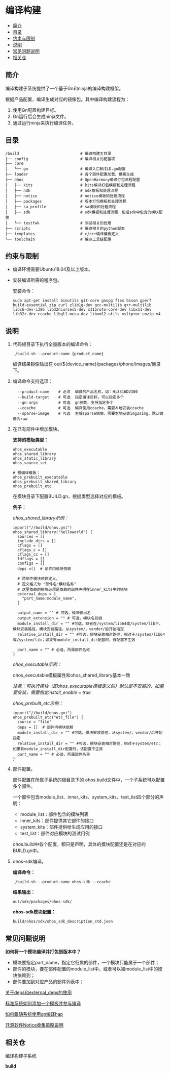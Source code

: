 # 编译构建<a name="ZH-CN_TOPIC_0000001124588563"></a>

-   [简介](#section11660541593)
-   [目录](#section161941989596)
-   [约束与限制](#section2029921310472)
-   [说明](#section1312121216216)
-   [常见问题说明](#section131336181)
-   [相关仓](#section1371113476307)

## 简介<a name="section11660541593"></a>

编译构建子系统提供了一个基于Gn和ninja的编译构建框架。

根据产品配置，编译生成对应的镜像包。其中编译构建流程为：

1.  使用Gn配置构建目标。
2.  Gn运行后会生成ninja文件。
3.  通过运行ninja来执行编译任务。

## 目录<a name="section161941989596"></a>

```
/build                           # 编译构建主目录
├── config                       # 编译相关的配置项
├── core
│   └── gn                       # 编译入口BUILD.gn配置
├── loader                       # 各个部件配置加载、模板生成
├── ohos                         # OpenHarmony编译打包流程配置
│   ├── kits                     # kits编译打包模板和处理流程
│   ├── ndk                      # ndk模板和处理流程
│   ├── notice                   # notice模板和处理流程
│   ├── packages                 # 版本打包模板和处理流程
│   ├── sa_profile               # sa模板和处理流程
│   ├── sdk                      # sdk模板和处理流程，包括sdk中包含的模块配置
│   └── testfwk                  # 测试相关的处理
├── scripts                      # 编译相关的python脚本
├── templates                    # c/c++编译模板定义
└── toolchain                    # 编译工具链配置
```

## 约束与限制<a name="section2029921310472"></a>

-   编译环境需要Ubuntu18.04及以上版本。

-   安装编译所需的程序包。

    安装命令：

    ```
    sudo apt-get install binutils git-core gnupg flex bison gperf build-essential zip curl zlib1g-dev gcc-multilib g++-multilib libc6-dev-i386 lib32ncurses5-dev x11proto-core-dev libx11-dev lib32z-dev ccache libgl1-mesa-dev libxml2-utils xsltproc unzip m4
    ```


## 说明<a name="section1312121216216"></a>

1.  代码根目录下执行全量版本的编译命令：

    ```
    ./build.sh --product-name {product_name}
    ```

    编译结果镜像输出在 out/${device_name}/packages/phone/images/目录下。

2.  编译命令支持选项：

    ```
      --product-name    # 必须  编译的产品名称，如：Hi3516DV300
      --build-target    # 可选  指定编译目标，可以指定多个
      --gn-args         # 可选  gn参数，支持指定多个
      --ccache          # 可选  编译使用ccache，需要本地安装ccache
      --sparse-image    # 可选  生成sparse镜像，需要本地安装img2simg，默认镜像为raw
    ```

3.  在已有部件中增加模块。

    **支持的模板类型：**

    ```
    ohos_executable
    ohos_shared_library
    ohos_static_library
    ohos_source_set
    
    # 预编译模板：
    ohos_prebuilt_executable
    ohos_prebuilt_shared_library
    ohos_prebuilt_etc
    ```

    在模块目录下配置BUILD.gn，根据类型选择对应的模板。

    **例子：**

    _ohos\_shared\_library示例：_

    ```
    import("//build/ohos.gni")
    ohos_shared_library("helloworld") {
      sources = []
      include_dirs = []
      cflags = []
      cflags_c = []
      cflags_cc = []
      ldflags = []
      configs = []
      deps =[]  # 部件内模块依赖
    
      # 跨部件模块依赖定义，
      # 定义格式为 "部件名:模块名称"
      # 这里依赖的模块必须是依赖的部件声明在inner_kits中的模块
      external_deps = [
        "part_name:module_name",
      ]
    
      output_name = "" # 可选，模块输出名
      output_extension = "" # 可选，模块名后缀
      module_install_dir = "" #可选，缺省在/system/lib64或/system/lib下， 模块安装路径，模块安装路径，从system/，vendor/后开始指定
      relative_install_dir = "" #可选，模块安装相对路径，相对于/system/lib64或/system/lib；如果有module_install_dir配置时，该配置不生效
    
      part_name = "" # 必选，所属部件名称
    }
    ```

    _ohos\_executable示例：_

    ohos\_executable模板属性和ohos\_shared\_library基本一致

    _注意：可执行模块（即ohos\_executable模板定义的）默认是不安装的，如果要安装，需要指定install\_enable = true_

    _ohos\_prebuilt\_etc示例：_

    ```
    import("//build/ohos.gni")
    ohos_prebuilt_etc("etc_file") {
      source = "file"
      deps = []  # 部件内模块依赖
      module_install_dir = "" #可选，模块安装路径，从system/，vendor/后开始指定
      relative_install_dir = "" #可选，模块安装相对路径，相对于system/etc；如果有module_install_dir配置时，该配置不生效
      part_name = "" # 必选，所属部件名称
    }
    ```

4.  部件配置。

    部件配置在所属子系统的根目录下的 ohos.build文件中，一个子系统可以配置多个部件。

    一个部件包含module\_list、inner\_kits、system\_kits、test\_list四个部分的声明：

    -   module\_list：部件包含的模块列表
    -   inner\_kits：部件提供其它部件的接口
    -   system\_kits：部件提供给生成应用的接口
    -   test\_list：部件对应模块的测试用例

    ohos.build中各个配置，都只是声明，具体的模块配置还是在对应的BUILD.gn中。

5.  ohos-sdk编译。

    **编译命令：**

    ``` ./build.sh --product-name ohos-sdk --ccache ```

    **结果输出：**

    ``` out/sdk/packages/ohos-sdk/ ```

    **ohos-sdk模块配置：**

    ``` build/ohos/sdk/ohos_sdk_description_std.json ```



## 常见问题说明<a name="section131336181"></a>

**如何将一个模块编译并打包到版本中？**

-   模块要指定part\_name，指定它归属的部件，一个模块只能属于一个部件；
-   部件的模块，要在部件配置的module\_list中，或者可以被module\_list中的模块依赖到；
-   部件要加到对应产品的部件列表中；

[关于deps和external_deps的使用](docs/关于deps及external_deps的使用.md)

[标准系统如何添加一个模板并参与编译](docs/标准系统如何添加一个模块.md)

[如何跟随系统使用gn编译hap](docs/how-to-build-a-hap.md)

[开源软件Notice收集策略说明](开源软件Notice收集策略说明.md)


## 相关仓<a name="section1371113476307"></a>

编译构建子系统

**build**

